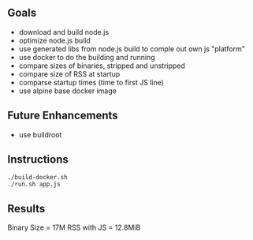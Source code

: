 ## Goals
- download and build node.js
- optimize node.js build
- use generated libs from node.js build to comple out own js "platform"
- use docker to do the building and running
- compare sizes of binaries, stripped and unstripped
- compare size of RSS at startup
- comparse startup times (time to first JS line)
- use alpine base docker image

## Future Enhancements
- use buildroot

## Instructions
```
./build-docker.sh
./run.sh app.js
```

## Results
Binary Size = 17M
RSS with JS = 12.8MiB
